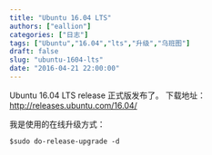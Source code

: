 ```yaml
---
title: "Ubuntu 16.04 LTS"
authors: ["eallion"]
categories: ["日志"]
tags: ["Ubuntu","16.04","lts","升级","乌班图"]
draft: false
slug: "ubuntu-1604-lts"
date: "2016-04-21 22:00:00"
---
```


Ubuntu 16.04 LTS release 正式版发布了。
下载地址：<a href="<<<http://releases.ubuntu.com/16.04/>>>" target="_blank">http://releases.ubuntu.com/16.04/</a>

我是使用的在线升级方式：

    $sudo do-release-upgrade -d
